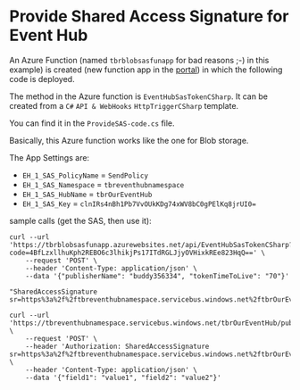 # Provide Shared Access Signature for Event Hub

An Azure Function (named `tbrblobsasfunapp` for bad reasons ;-) in this example) is created (new function app in the [portal](https://portal.azure.com)) 
in which the following code is deployed.

The method in the Azure function is `EventHubSasTokenCSharp`. 
It can be created from a `C#` `API & WebHooks` `HttpTriggerCSharp` template. 

You can find it in the `ProvideSAS-code.cs` file.

Basically, this Azure function works like the one for Blob storage.

The App Settings are: 

- `EH_1_SAS_PolicyName` = `SendPolicy` 
- `EH_1_SAS_Namespace` = `tbreventhubnamespace` 
- `EH_1_SAS_HubName` = `tbrOurEventHub`
- `EH_1_SAS_Key` = `clnIRs4nBh1Pb7VvOUkKDg74xWV8bC0gPElKq8jrUI0=`

sample calls (get the SAS, then use it): 

```
curl --url 'https://tbrblobsasfunapp.azurewebsites.net/api/EventHubSasTokenCSharp?code=4BfLzxllhuKph2REBO6c3lhikjPs17ITdRGLJjyOVHixkREe823HqQ==' \
    --request 'POST' \
    --header 'Content-Type: application/json' \
    --data '{"publisherName": "buddy356334", "tokenTimeToLive": "70"}'

"SharedAccessSignature sr=https%3a%2f%2ftbreventhubnamespace.servicebus.windows.net%2ftbrOurEventHub%2fpublishers%2fbuddy1234%2fmessages&sig=jRn7rfYFOOI5DbRtm7Vl%2fxEXxMe5IGZ2oT2tZtxEb94%3d&se=1479317809&skn=SendPolicy"
	
curl --url 'https://tbreventhubnamespace.servicebus.windows.net/tbrOurEventHub/publishers/buddy1234/messages' \
    --request 'POST' \
    --header 'Authorization: SharedAccessSignature sr=https%3a%2f%2ftbreventhubnamespace.servicebus.windows.net%2ftbrOurEventHub%2fpublishers%2fbuddy1234%2fmessages&sig=jRn7rfYFOOI5DbRtm7Vl%2fxEXxMe5IGZ2oT2tZtxEb94%3d&se=1479317809&skn=SendPolicy' \
    --header 'Content-Type: application/json' \
    --data '{"field1": "value1", "field2": "value2"}'
```
